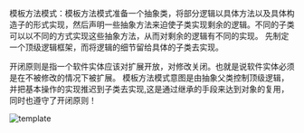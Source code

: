 模板方法模式：模板方法模式准备一个抽象类，将部分逻辑以具体方法以及具体构造子的形式实现，然后声明一些抽象方法来迫使子类实现剩余的逻辑。不同的子类可以以不同的方式实现这些抽象方法，从而对剩余的逻辑有不同的实现。 先制定一个顶级逻辑框架，而将逻辑的细节留给具体的子类去实现。

开闭原则是指一个软件实体应该对扩展开放，对修改关闭。也就是说软件实体必须是在不被修改的情况下被扩展。 模板方法模式意图是由抽象父类控制顶级逻辑，并把基本操作的实现推迟到子类去实现,这是通过继承的手段来达到对象的复用，同时也遵守了开闭原则！

![template](http://7xjefl.com1.z0.glb.clouddn.com/Template.jpg)